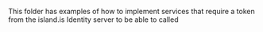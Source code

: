 This folder has examples of how to implement services that require a token from the island.is Identity server to be able to called